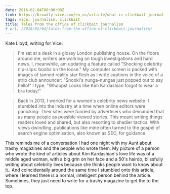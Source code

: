 ```yaml
---
date: 2016-02-04T00:00:00Z
link: https://broadly.vice.com/en_us/article/what-is-clickbait-journalism
tags: vice, journalism, clickbait
title: Tales from the office of clickbait journalism
# url: /2016/02/04/tales-from-the-office-of-clickbait-journalism/
---
```


Kate Lloyd, writing for Vice:

> I'm sat at a desk in a glossy London publishing house. On the floors around me, writers are working on tough investigations and hard news. I, meanwhile, am updating a feature called "Shocking celebrity nip-slips: boobs on the loose." My computer screen is packed with images of tanned reality star flesh as I write captions in the voice of a strip club announcer: "Snooki's nunga-nungas just popped out to say hello!" I type. "Whoops! Looks like Kim Kardashian forgot to wear a bra today!"


> Back in 2013, I worked for a women's celebrity news website. I stumbled into the industry at a time when online editors were panicking: Their sites were funded by advertisers who demanded that as many people as possible viewed stories. This meant writing things readers loved and shared, but also resorting to shadier tactics. With views dwindling, publications like mine often turned to the gospel of search engine optimisation, also known as SEO, for guidance.

This reminds me of a conversation I had one night with my Aunt about trashy magazines and the people who wrote them. My picture of a person who wrote the kind of articles about Kim Kardashian's love life was of a middle aged woman, with a big grin on her face and a 50's hairdo, blissfully writing about celebrity lives because she thinks people want to know about it.. And coincidentally around the same time I stumbled onto this article, where I learned there is a normal, intelligent person behind the article. Sometimes, they just need to write for a trashy magazine to get the to the top.